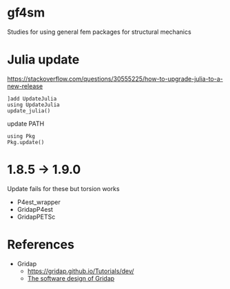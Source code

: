# gf4sm
Studies for using general fem packages for structural mechanics

# Julia update
https://stackoverflow.com/questions/30555225/how-to-upgrade-julia-to-a-new-release
```
]add UpdateJulia
using UpdateJulia
update_julia()
```
update PATH
```
using Pkg
Pkg.update()
```
# 1.8.5 -> 1.9.0
Update fails for these but torsion works
 * P4est_wrapper
 * GridapP4est
 * GridapPETSc


# References
 * Gridap
   * https://gridap.github.io/Tutorials/dev/
   * [The software design of Gridap](https://arxiv.org/pdf/2109.12818v1.pdf)
